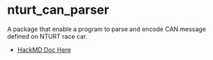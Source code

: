 # nturt_can_parser
A package that enable a program to parse and encode CAN message defined on NTURT race car.
- [HackMD Doc Here](https://hackmd.io/4qtuOHkrRgCJhWhzTcpmWA?view)
